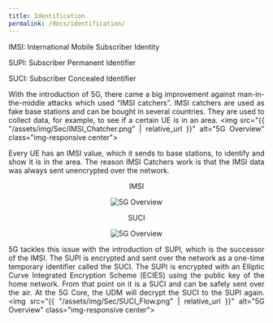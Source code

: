 ```yaml
---
title: Identification
permalink: /docs/identification/
---
```

<style>body {text-align: justify}</style>

IMSI: International Mobile Subscriber Identity

SUPI: Subscriber Permanent Identifier

SUCI: Subscriber Concealed Identifier

With the introduction of 5G, there came a big improvement against man-in-the-middle attacks which used “IMSI catchers”. IMSI catchers are used as fake base stations and can be bought in several countries. They are used to collect data, for example, to see if a certain UE is in an area.
<img src="{{ "/assets/img/Sec/IMSI_Chatcher.png" | relative_url }}" alt="5G Overview" class="img-responsive center">

Every UE has an IMSI value, which it sends to base stations, to identify and show it is in the area. The reason IMSI Catchers work is that the IMSI data was always sent unencrypted over the network. 

<div class="row">
    <div style="text-align: center" class="col-md-6">
        <p><dt>IMSI</dt></p>
        <img src="{{ "/assets/img/Sec/IMSI.png" | relative_url }}" alt="5G Overview" class="img-responsive center">
    </div>
    <div style="text-align: center" class="col-md-6">
        <p><dt>SUCI</dt></p>
        <img src="{{ "/assets/img/Sec/SUCI.png" | relative_url }}" alt="5G Overview" class="img-responsive center">    
    </div>
</div>

5G tackles this issue with the introduction of SUPI, which is the successor of the IMSI. The SUPI is encrypted and sent over the network as a one-time temporary identifier called the SUCI.
The SUPI is encrypted with an Elliptic Curve Integrated Encryption Scheme (ECIES) using the public key of the home network. From that point on it is a SUCI and can be safely sent over the air.
At the 5G Core, the UDM will decrypt the SUCI to the SUPI again.
<img src="{{ "/assets/img/Sec/SUCI_Flow.png" | relative_url }}" alt="5G Overview" class="img-responsive center">


<!-- - Misschien nog even vermelden dat er heel veel 5G NSA in de praktijk is waar IMSI catching vgm nog wel kan? (weet ik niet 100% zeker) -->
